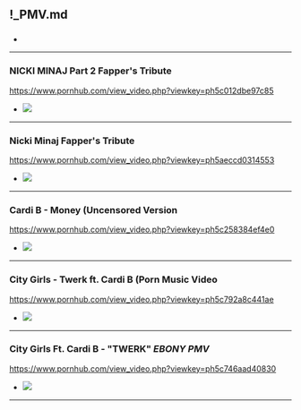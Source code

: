 ## !_PMV.md
### 

- ![]()
---
### NICKI MINAJ Part 2 Fapper's Tribute
https://www.pornhub.com/view_video.php?viewkey=ph5c012dbe97c85
- ![](https://ci.phncdn.com/videos/201811/30/194469981/original/(m=ecuKGgaaaa)(mh=I2lRGJCVpK2rPP_m)16.jpg)
---
### Nicki Minaj Fapper's Tribute
https://www.pornhub.com/view_video.php?viewkey=ph5aeccd0314553
- ![](https://ci.phncdn.com/videos/201805/04/164788781/original/(m=ecuKGgaaaa)(mh=ozgAAasskqD-6NHu)12.jpg)
---
### Cardi B - Money (Uncensored Version
https://www.pornhub.com/view_video.php?viewkey=ph5c258384ef4e0
- ![](https://ci.phncdn.com/videos/201902/25/209706981/original/(m=ecuKGgaaaa)(mh=Q3lfGIi9XErKqaI2)4.jpg)
---
### City Girls - Twerk ft. Cardi B (Porn Music Video
https://www.pornhub.com/view_video.php?viewkey=ph5c792a8c441ae
- ![](https://ci.phncdn.com/videos/201903/01/210585781/original/(m=ecuKGgaaaa)(mh=wbotLKsjLvZhHRt7)2.jpg)
---
### City Girls Ft. Cardi B - "TWERK" *EBONY PMV*
https://www.pornhub.com/view_video.php?viewkey=ph5c746aad40830
- ![](https://ci.phncdn.com/videos/201902/25/209884311/original/(m=ecuKGgaaaa)(mh=yvGHiXoqlyS3jqpJ)10.jpg)
---
